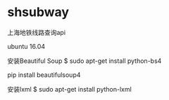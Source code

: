 # shsubway
上海地铁线路查询api

 ubuntu 16.04

 安装Beautiful Soup
 $ sudo apt-get install python-bs4

 pip install beautifulsoup4

 安装lxml
 $ sudo apt-get install python-lxml